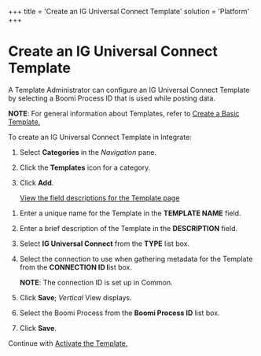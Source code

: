 +++
title = 'Create an IG Universal Connect Template'
solution = 'Platform'
+++

# Create an IG Universal Connect Template

A Template Administrator can configure an IG Universal Connect Template
by selecting a Boomi Process ID that is used while posting data.

**NOTE**: For general information about Templates, refer to [Create a
Basic Template.](../Integrate/Use_Cases/Create_a_Basic_Template.htm)

To create an IG Universal Connect Template in Integrate:

1.  Select **Categories** in the *Navigation* pane.

2.  Click the **Templates** icon for a category.

3.  Click **Add**.
    
    [View the field descriptions for the Template
    page](../Integrate/Page_Desc/Template_H.htm)

<!-- end list -->

1.  Enter a unique name for the Template in the **TEMPLATE NAME** field.

2.  Enter a brief description of the Template in the **DESCRIPTION**
    field.

3.  Select **IG Universal Connect** from the **TYPE** list box.

4.  Select the connection to use when gathering metadata for the
    Template from the **CONNECTION ID l**ist box.
    
    **NOTE**: The connection ID is set up in Common.

5.  Click **Save**; *Vertical* View displays.

6.  Select the Boomi Process from the **Boomi Process ID** list box.

7.  Click **Save**.

Continue with [Activate the
Template.](Activate%20the%20Template%20IGUC.htm)
